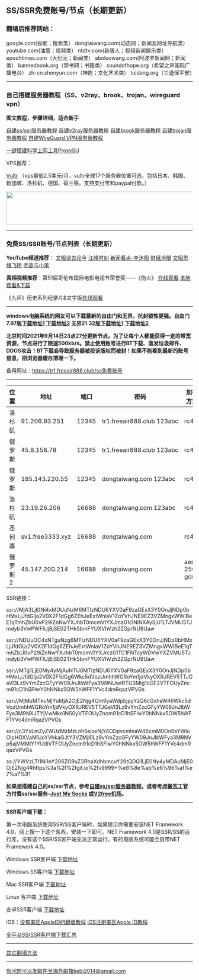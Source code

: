 ## SS/SSR免费账号/节点（长期更新）

### 翻墙后推荐网站：

google.com(谷歌；搜索类） dongtaiwang.com(动态网；新闻及网址导航类）  youtube.com(油管；视频类）  ntdtv.com(新唐人；视频新闻娱乐类）    epochtimes.com（大纪元；新闻类）  aboluowang.com(阿波罗新闻网；新闻类） bannedbook.org（禁书网；书籍类）   soundofhope.org（希望之声国际广播电台） zh-cn.shenyun.com（神韵；文化艺术类） tuidang.org（三退保平安）

***

### 自己搭建服务器教程（SS、v2ray、brook、trojan、wireguard vpn） 

**图文教程，步骤详细，适合新手**

[自建ss/ssr服务器教程](https://github.com/Alvin9999/new-pac/wiki/%E8%87%AA%E5%BB%BAss%E6%9C%8D%E5%8A%A1%E5%99%A8%E6%95%99%E7%A8%8B) 
[自建v2ray服务器教程](https://github.com/Alvin9999/new-pac/wiki/%E8%87%AA%E5%BB%BAv2ray%E6%9C%8D%E5%8A%A1%E5%99%A8%E6%95%99%E7%A8%8B) 
[自建brook服务器教程](https://github.com/Alvin9999/new-pac/wiki/%E8%87%AA%E5%BB%BAbrook%E6%9C%8D%E5%8A%A1%E5%99%A8%E6%95%99%E7%A8%8B) 
[自建trojan服务器教程](https://github.com/Alvin9999/new-pac/wiki/%E8%87%AA%E5%BB%BAtrojan%E6%9C%8D%E5%8A%A1%E5%99%A8%E6%95%99%E7%A8%8B) 
[自建WireGuard VPN服务器教程](https://github.com/Alvin9999/new-pac/wiki/%E8%87%AA%E5%BB%BAWireGuard-VPN%E6%9C%8D%E5%8A%A1%E5%99%A8%E6%95%99%E7%A8%8B) 

[一键搭建科学上网工具ProxySU](https://github.com/Alvin9999/new-pac/wiki/%E4%B8%80%E9%94%AE%E6%90%AD%E5%BB%BA%E7%A7%91%E5%AD%A6%E4%B8%8A%E7%BD%91%E5%B7%A5%E5%85%B7ProxySU)

VPS推荐：

[Vultr](https://www.vultr.com/?ref=7048874) （vps最低2.5美元/月，vultr全球17个服务器位置可选，包括日本、韩国、新加坡、洛杉矶、德国、荷兰等。支持支付宝和paypal付款。）

<a href="https://www.vultr.com/?ref=7048874"><img src="https://www.vultr.com/media/banners/banner_728x90.png" width="728" height="90"></a>

***

### 免费SS/SSR账号/节点列表（长期更新）

**YouTube频道推荐**： [文昭谈古论今](https://www.youtube.com/channel/UCtAIPjABiQD3qjlEl1T5VpA/featured)   [江峰时刻](https://www.youtube.com/channel/UCa6ERCDt3GzkvLye32ar89w/videos)  [新闻看点-李沐阳](https://www.youtube.com/channel/UCPMqbkR35zZV1ysWGXJPW-w/videos)   [财经冷眼](https://www.youtube.com/c/%E8%B4%A2%E7%BB%8F%E5%86%B7%E7%9C%BC/videos) [文昭思绪飞扬](https://www.youtube.com/channel/UCTu_hTaVf3DJMpMIyOAq2Ew/videos) [老高与小茉](https://www.youtube.com/channel/UCMUnInmOkrWN4gof9KlhNmQ/videos) 

**真相视频推荐**：第51届哥伦布国际电影电视节荣誉奖——《伪火》  [在线观看](http://cn.ntdtv.com/gb/2014/01/07/a24016.html)  [本地观看&下载](http://video1.freeair777.club/%E4%BC%AA%E7%81%AB.mp4)

《九评》历史系列纪录片&文字版[在线观看](https://www.tuidang.org/9ping/)

***

**windows电脑系统的网友可以下载最新的自由门和无界，抗封锁性更强。自由门7.97版[下载地址1](https://tr101.free4444.xyz/fg797p.zip) [下载地址2](https://tr71.free4444.xyz/fg797p.zip) 无界21.32版[下载地址1](https://tr101.free4444.xyz/u2132.exe) [下载地址2](https://tr71.free4444.xyz/u2132.exe)**


**北京时间2021年9月14日23点27分更新节点。为了让每个人都能获得一定的带宽资源，节点进行了限速500kb/s。禁止使用账号进行BT下载、滥发垃圾邮件、DDOS攻击！BT下载会导致服务器被投诉版权而被封！如果不能看到最新的账号信息，把浏览器缓存清理一下。**

备用网址：https://tr1.freeair888.club/ss免费账号 

***

<table id="tablepress-1">
<thead>
<tr>
<th>位置</th>
<th>地址</th>
<th>端口</th>
<th>密码</th>
<th>加密方式</th>
<th>协议</th>
<th>混淆</th>
</tr>
</thead>
<tbody>
<tr>
<td>洛杉矶</td>
<td>91.206.93.251</td>
<td>12345</td>
<td>tr1.freeair888.club&nbsp;123abc</td>
<td>rc4</td>
<td>auth_sha1_v4</td>
<td>tls1.2_ticket_auth</td>
</tr>
<tr>
<td>俄罗斯</td>
<td>45.8.158.78</td>
<td>12345</td>
<td>tr1.freeair888.club&nbsp;123abc</td>
<td>rc4</td>
<td>auth_sha1_v4</td>
<td>tls1.2_ticket_auth</td>
</tr>
<tr>
<td>俄罗斯</td>
<td>185.143.220.55</td>
<td>12345</td>
<td>dongtaiwang.com&nbsp;123abc</td>
<td>rc4</td>
<td>auth_sha1_v4</td>
<td>tls1.2_ticket_auth</td>
</tr>
<tr>
<td>洛杉矶</td>
<td>23.19.26.206</td>
<td>16688</td>
<td>dongtaiwang.com&nbsp;123abc</td>
<td>rc4</td>
<td>origin</td>
<td>plain</td>
</tr>
<tr>
<td>圣何塞</td>
<td>sv1.free3333.xyz</td>
<td>16688</td>
<td>dongtaiwang.com</td>
<td>rc4</td>
<td>origin</td>
<td>plain</td>
</tr>
<tr>
<td>俄罗斯2</td>
<td>45.147.200.214</td>
<td>16688</td>
<td>dongtaiwang.com</td>
<td>aes-256-gcm</td>
<td></td>
<td></td>
</tr>
</tbody>
</table>

SSR链接：

ssr://MjA3LjI0Ni4xMDUuNzM6MTIzNDU6YXV0aF9zaGExX3Y0OnJjNDp0bHMxLjJfdGlja2V0X2F1dGg6ZEhJeExtWnlaV1ZoYVhJNE9EZ3VZMngxWWlBeE1qTmhZbU0vP29iZnNwYXJhbT0mcmVtYXJrcz01clNiNXAySjU1LTJVMU5TJmdyb3VwPWFIUjBjSE02THk5bmFYUXVhVzh2ZGprNU9Uaw

ssr://NDUuOC4xNTguNzg6MTIzNDU6YXV0aF9zaGExX3Y0OnJjNDp0bHMxLjJfdGlja2V0X2F1dGg6ZEhJeExtWnlaV1ZoYVhJNE9EZ3VZMngxWWlBeE1qTmhZbU0vP29iZnNwYXJhbT0mcmVtYXJrcz01TC1FNTcyWDVwYXZVMU5TJmdyb3VwPWFIUjBjSE02THk5bmFYUXVhVzh2ZGprNU9Uaw

ssr://MTg1LjE0My4yMjAuNTU6MTIzNDU6YXV0aF9zaGExX3Y0OnJjNDp0bHMxLjJfdGlja2V0X2F1dGg6Wkc5dVozUmhhWGRoYm1jdVkyOXRJREV5TTJGaVl3Lz9vYmZzcGFyYW09JnJlbWFya3M9NUwtRTU3Mlg1cGF2VTFOUyZncm91cD1hSFIwY0hNNkx5OW5hWFF1YVc4dmRqazVPVGs

ssr://MjMuMTkuMjYuMjA2OjE2Njg4Om9yaWdpbjpyYzQ6cGxhaW46Wkc5dVozUmhhWGRoYm1jdVkyOXRJREV5TTJGaVl3Lz9vYmZzcGFyYW09JnJlbWFya3M9NXJTYjVwMko1NS0yVTFOUyZncm91cD1hSFIwY0hNNkx5OW5hWFF1YVc4dmRqazVPVGs

ssr://c3YxLmZyZWUzMzMzLnh5ejoxNjY4ODpvcmlnaW46cmM0OnBsYWluOlpHOXVaM1JoYVhkaGJtY3VZMjl0Lz9vYmZzcGFyYW09JnJlbWFya3M9NVp5ajVMMlY1YUdlVTFOUyZncm91cD1hSFIwY0hNNkx5OW5hWFF1YVc4dmRqazVPVGs


ss://YWVzLTI1Ni1nY206ZG9uZ3RhaXdhbmcuY29tQDQ1LjE0Ny4yMDAuMjE0OjE2Njg4#https%3a%2f%2fgit.io%2fv9999+%e8%8e%ab%e6%96%af%e7%a7%91

**如果想搭建自己的ss/ssr节点，参考[自建ss/ssr服务器教程](https://github.com/Alvin9999/new-pac/wiki/%E8%87%AA%E5%BB%BAss%E6%9C%8D%E5%8A%A1%E5%99%A8%E6%95%99%E7%A8%8B)。或者考虑搬瓦工官方付费ss/ssr服务-[Just My Socks](https://github.com/Alvin9999/new-pac/wiki/Just-My-Socks) 或[V2free机场](https://github.com/Alvin9999/new-pac/wiki/V2free%E6%9C%BA%E5%9C%BA)。**

***


**SSR客户端下载：**

第一次电脑系统使用SSR/SS客户端时，如果提示你需要安装NET Framework 4.0，网上搜一下这个东西，安装一下即可。NET Framework 4.0是SSR/SS的运行库，没有这个SSR/SS客户端无法正常运行。有的电脑系统可能会自带NET Framework 4.0。

Windows SSR客户端 [下载地址](https://github.com/shadowsocksr-backup/shadowsocksr-csharp/releases) 

Windows SS客户端 [下载地址](https://github.com/shadowsocks/shadowsocks-windows/releases) 

Mac SSR客户端 [下载地址](https://github.com/shadowsocksr-backup/ShadowsocksX-NG/releases) 

Linux 客户端 [下载地址](http://www.mediafire.com/folder/xag0zy318a5tt/Linux) 

安卓SSR客户端 [下载地址](https://github.com/shadowsocksr-backup/shadowsocksr-android/releases/download/3.4.0.8/shadowsocksr-release.apk) 

iOS：[没有美区AppleID的翻墙教程](https://github.com/Alvin9999/new-pac/wiki/%E8%8B%B9%E6%9E%9C%E6%89%8B%E6%9C%BA%E7%BF%BB%E5%A2%99%E8%BD%AF%E4%BB%B6) [iOS注册美区Apple ID教程](https://github.com/Alvin9999/new-pac/wiki/iOS%E6%B3%A8%E5%86%8C%E7%BE%8E%E5%8C%BAApple-ID%E6%95%99%E7%A8%8B) 

[全平台SS/SSR客户端下载汇总](http://www.mediafire.com/folder/sfqz8bmodqdx5/shadowsocks相关客户端)

***

[其它翻墙方法](https://github.com/Alvin9999/new-pac/wiki/)

***

有问题可以发邮件至海外邮箱kebi2014@gmail.com